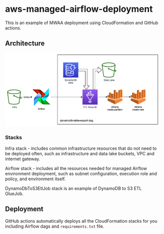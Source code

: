 # aws-managed-airflow-deployment

This is an example of MWAA deployment using CloudFormation and GitHub actions.

## Architecture

![Airflow DAG architecture](.github/images/airflow-github.png)

### Stacks

Infra stack - includes common infrastructure resources that do not need to be deployed
often, such as infrastructure and data lake buckets, VPC and internet gateway.

Airflow stack - includes all the resources needed for managed Airflow environment
deployment, such as subnet configuration, execution role and policy, and
environment itself.

DynamoDbToS3EtlJob stack is an example of DynamoDB to S3 ETL GlueJob.

## Deployment

GitHub actions automatically deploys all the CloudFormation stacks for you including
Airflow dags and `requirements.txt` file.
